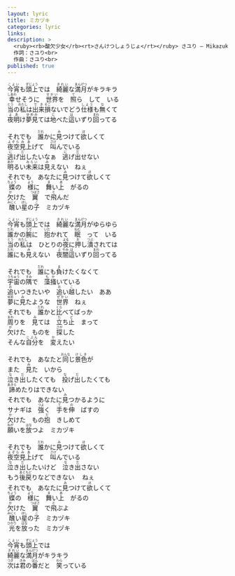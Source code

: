 ```yaml
---
layout: lyric
title: ミカヅキ
categories: lyric
links: 
description: >
  <ruby><rb>酸欠少女</rb><rt>さんけつしょうじょ</rt></ruby> さユり ― Mikazuki<br>
  作詞：さユり<br>
  作曲：さユり<br>
published: true
---
```


<ruby><rb>今宵</rb><rt>こよい</rt></ruby>も<ruby><rb>頭上</rb><rt>ずじょう</rt></ruby>では　<ruby><rb>綺麗</rb><rt>きれい</rt></ruby>な<ruby><rb>満月</rb><rt>まんげつ</rt></ruby>がキラキラ<br>
<ruby><rb>幸</rb><rt>しあわ</rt></ruby>せそうに　<ruby><rb>世界</rb><rt>せかい</rt></ruby>を　<ruby><rb>照</rb><rt>て</rt></ruby>ら　して　いる<br><ruby><rb>当</rb><rt>とう</rt></ruby>の<ruby><rb>私</rb><rt>わたし</rt></ruby>は<ruby><rb>出来</rb><rt>でき</rt><rb>損</rb><rt>そこ</rt></ruby>ないでどう<ruby><rb>仕様</rb><rt>しよう</rt></ruby>も<ruby><rb>無</rb><rt>な</rt></ruby>くて<br>
<ruby><rb>夜明</rb><rt>よあ</rt></ruby>け<ruby><rb>夢見</rb><rt>ゆめみ</rt></ruby>ては<ruby><rb>地</rb><rt>じ</rt></ruby>べた<ruby><rb>這</rb><rt>は</rt></ruby>いずり<ruby><rb>回</rb><rt>まわ</rt></ruby>ってる<br>

それでも　<ruby><rb>誰</rb><rt>だれ</rt></ruby>かに<ruby><rb>見</rb><rt>み</rt></ruby>つけて<ruby><rb>欲</rb><rt>ほ</rt></ruby>しくて<br>
<ruby><rb>夜空</rb><rt>よぞら</rt></ruby><ruby><rb>見上</rb><rt>みあ</rt></ruby>げて　<ruby><rb>叫</rb><rt>さけ</rt></ruby>んでいる<br>
<ruby><rb>逃</rb><rt>に</rt></ruby>げ<ruby><rb>出</rb><rt>だ</rt></ruby>したいなぁ　<ruby><rb>逃</rb><rt>に</rt></ruby>げ<ruby><rb>出</rb><rt>だ</rt></ruby>せない<br>
<ruby><rb>明</rb><rt>あか</rt></ruby>るい<ruby><rb>未来</rb><rt>みらい</rt></ruby>は<ruby><rb>見</rb><rt>み</rt></ruby>えない　ねぇ<br>
それでも　あなたに<ruby><rb>見</rb><rt>み</rt></ruby>つけて<ruby><rb>欲</rb><rt>ほ</rt></ruby>しくて<br>
<ruby><rb>蝶</rb><rt>ちょう</rt></ruby>の　<ruby><rb>様</rb><rt>よう</rt></ruby>に　<ruby><rb>舞</rb><rt>ま</rt></ruby>い<ruby><rb>上</rb><rt>あ</rt></ruby>　がるの<br><ruby><rb>欠</rb><rt>か</rt></ruby>けた　<ruby><rb>翼</rb><rt>つばさ</rt></ruby>　で<ruby><rb>飛</rb><rt>と</rt></ruby>んだ<br>
<ruby><rb>醜</rb><rt>みにく</rt></ruby>い<ruby><rb>星</rb><rt>ほし</rt></ruby>の<ruby><rb>子</rb><rt>こ</rt></ruby>　ミカヅキ<br>

<ruby><rb>今宵</rb><rt>こよい</rt></ruby>も<ruby><rb>頭上</rb><rt>ずじょう</rt></ruby>では　<ruby><rb>綺麗</rb><rt>きれい</rt></ruby>な<ruby><rb>満月</rb><rt>まんげつ</rt></ruby>がゆらゆら<br>
<ruby><rb>誰</rb><rt>だれ</rt></ruby>かの<ruby><rb>腕</rb><rt>うで</rt></ruby>に　<ruby><rb>抱</rb><rt>いだ</rt></ruby>かれて　<ruby><rb>眠</rb><rt>ねむ</rt></ruby>　って　いる<br>
<ruby><rb>当</rb><rt>とう</rt></ruby>の<ruby><rb>私</rb><rt>わたし</rt></ruby>は　ひとりの<ruby><rb>夜</rb><rt>よる</rt></ruby>に<ruby><rb>押</rb><rt>お</rt></ruby>し<ruby><rb>潰</rb><rt>つぶ</rt></ruby>されては<br>
<ruby><rb>誰</rb><rt>だれ</rt></ruby>にも<ruby><rb>見</rb><rt>み</rt></ruby>えない　<ruby><rb>夜</rb><rt>よ</rt></ruby><ruby><rb>闇</rb><rt>やみ</rt></ruby><ruby><rb>這</rb><rt>は</rt></ruby>いずり<ruby><rb>回</rb><rt>まわ</rt></ruby>ってる<br>

それでも　<ruby><rb>誰</rb><rt>だれ</rt></ruby>にも<ruby><rb>負</rb><rt>ま</rt></ruby>けたくなくて<br>
<ruby><rb>宇宙</rb><rt>うちゅう</rt></ruby>の<ruby><rb>隅</rb><rt>すみ</rt></ruby>で　<ruby><rb>藻</rb><rt>も</rt></ruby><ruby><rb>掻</rb><rt>か</rt></ruby>いている<br>
<ruby><rb>追</rb><rt>お</rt></ruby>いつきたいや　<ruby><rb>追</rb><rt>お</rt></ruby>い<ruby><rb>越</rb><rt>こ</rt></ruby>したい　ああ<br>
<ruby><rb>夢</rb><rt>ゆめ</rt></ruby>に<ruby><rb>見</rb><rt>み</rt></ruby>たような　<ruby><rb>世界</rb><rt>せかい</rt></ruby>　ねぇ<br>
それでも　<ruby><rb>誰</rb><rt>だれ</rt></ruby>かと<ruby><rb>比</rb><rt>くら</rt></ruby>べてばっか<br>
<ruby><rb>周</rb><rt>まわ</rt></ruby>りを　<ruby><rb>見</rb><rt>み</rt></ruby>ては　<ruby><rb>立</rb><rt>た</rt></ruby>ち<ruby><rb>止</rb><rt>ど</rt></ruby>　まって<br><ruby><rb>欠</rb><rt>か</rt></ruby>けた　ものを　<ruby><rb>探</rb><rt>さが</rt></ruby>した<br>
そんな<ruby><rb>自分</rb><rt>じぶん</rt></ruby>を　<ruby><rb>変</rb><rt>か</rt></ruby>えたい<br>

それでも　あなたと<ruby><rb>同</rb><rt>おんな</rt>じ</ruby><ruby><rb>景色</rb><rt>けしき</rt></ruby>が<br>
また　<ruby><rb>見</rb><rt>み</rt></ruby>た　いから<br>
<ruby><rb>泣</rb><rt>な</rt></ruby>き<ruby><rb>出</rb><rt>だ</rt></ruby>したくても　<ruby><rb>投</rb><rt>な</rt></ruby>げ<ruby><rb>出</rb><rt>だ</rt></ruby>したくても<br>
<ruby><rb>諦</rb><rt>あきら</rt></ruby>めたりはできない<br>
それでも　あなたに<ruby><rb>見</rb><rt>み</rt></ruby>つかるように<br>
サナギは　<ruby><rb>強</rb><rt>つよ</rt></ruby>く　<ruby><rb>手</rb><rt>て</rt></ruby>を<ruby><rb>伸</rb><rt>の</rt></ruby>　ばすの<br><ruby><rb>欠</rb><rt>か</rt></ruby>けた　もの<ruby><rb>抱</rb><rt>だ</rt></ruby>　きしめて<br>
<ruby><rb>願</rb><rt>ねが</rt></ruby>いを<ruby><rb>放</rb><rt>はな</rt></ruby>つよ　ミカヅキ<br>

それでも　<ruby><rb>誰</rb><rt>だれ</rt></ruby>かに<ruby><rb>見</rb><rt>み</rt></ruby>つけて<ruby><rb>欲</rb><rt>ほ</rt></ruby>しくて<br>
<ruby><rb>夜空</rb><rt>よぞら</rt></ruby><ruby><rb>見上</rb><rt>みあ</rt></ruby>げて　<ruby><rb>叫</rb><rt>さけ</rt></ruby>んでいる<br>
<ruby><rb>泣</rb><rt>な</rt></ruby>き<ruby><rb>出</rb><rt>だ</rt></ruby>したいけど　<ruby><rb>泣</rb><rt>な</rt></ruby>き<ruby><rb>出</rb><rt>だ</rt></ruby>さない<br>
もう<ruby><rb>後戻</rb><rt>あともど</rt></ruby>りなどできない 　ねぇ<br>
それでも　あなたに<ruby><rb>見</rb><rt>み</rt></ruby>つけて<ruby><rb>欲</rb><rt>ほ</rt></ruby>しくて<br>
<ruby><rb>蝶</rb><rt>ちょう</rt></ruby>の　<ruby><rb>様</rb><rt>よう</rt></ruby>に　<ruby><rb>舞</rb><rt>ま</rt></ruby>い<ruby><rb>上</rb><rt>あ</rt></ruby>　がるの<br><ruby><rb>欠</rb><rt>か</rt></ruby>けた　<ruby><rb>翼</rb><rt>つばさ</rt></ruby>　で<ruby><rb>飛</rb><rt>と</rt></ruby>ぶよ<br>
<ruby><rb>醜</rb><rt>みにく</rt></ruby>い<ruby><rb>星</rb><rt>ほし</rt></ruby>の<ruby><rb>子</rb><rt>こ</rt></ruby>　ミカヅキ<br><ruby><rb>光</rb><rt>ひかり</rt></ruby>を<ruby><rb>放</rb><rt>はな</rt></ruby>った　ミカヅキ<br>

<ruby><rb>今宵</rb><rt>こよい</rt></ruby>も<ruby><rb>頭上</rb><rt>ずじょう</rt></ruby>では<br><ruby><rb>綺麗</rb><rt>きれい</rt></ruby>な<ruby><rb>満月</rb><rt>まんげつ</rt></ruby>がキラキラ<br>
<ruby><rb>次</rb><rt>つぎ</rt></ruby>は<ruby><rb>君</rb><rt>きみ</rt></ruby>の<ruby><rb>番</rb><rt>ばん</rt></ruby>だと　<ruby><rb>笑</rb><rt>わら</rt></ruby>っている<br>